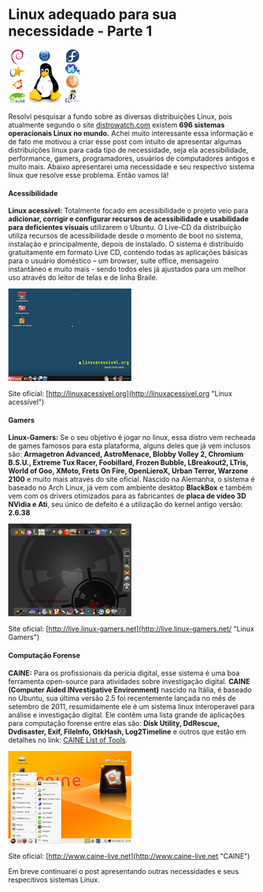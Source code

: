 # Linux adequado para sua necessidade - Parte 1

![Distribuições Linux](../images/distros-linux.jpg)

Resolvi pesquisar a fundo sobre as diversas distribuições Linux, pois atualmente segundo o site [distrowatch.com](http://distrowatch.com/ "DistroWatch") existem **696 sistemas operacionais Linux no mundo.** Achei muito interessante essa informação e de fato me motivou a criar esse post com intuito de apresentar algumas distribuições linux para cada tipo de necessidade, seja ela acessibilidade, performance, gamers, programadores, usuários de computadores antigos e muito mais. Abaixo apresentarei uma necessidade e seu respectivo sistema linux que resolve esse problema. Então vamos lá!

#### Acessibilidade

**Linux acessível:** Totalmente focado em acessibilidade o projeto veio para **adicionar, corrigir e configurar recursos de acessibilidade e usabilidade para deficientes visuais** utilizarem o Ubuntu. O Live-CD da distribuição utiliza recursos de acessibilidade desde o momento de boot no sistema, instalação e principalmente, depois de instalado. O sistema é distribuído gratuitamente em formato Live CD, contendo todas as aplicações básicas para o usuário doméstico – um browser, suite office, mensageiro instantâneo e muito mais - sendo todos eles já ajustados para um melhor uso através do leitor de telas e de linha Braile.

[![Linux Acessível](../images/distro-linuxacessivel-small.jpg)](../images/distro-linuxacessivel.jpg)

Site oficial: [http://linuxacessivel.org](http://linuxacessivel.org "Linux acessível")

#### Gamers

**Linux-Gamers:** Se o seu objetivo é jogar no linux, essa distro vem recheada de games famosos para esta plataforma, alguns deles que já vem inclusos são: **Armagetron Advanced, AstroMenace, Blobby Volley 2, Chromium B.S.U., Extreme Tux Racer, Foobillard, Frozen Bubble, LBreakout2, LTris, World of Goo, XMoto, Frets On Fire, OpenLieroX, Urban Terror, Warzone 2100** e muito mais através do site oficial. Nascido na Alemanha, o sistema é baseado no Arch Linux, já vem com ambiente desktop **BlackBox** e também vem com os drivers otimizados para as fabricantes de **placa de vídeo 3D NVidia e Ati**, seu único de defeito é a utilização do kernel antigo versão: **2.6.38**

[![Linux Gamers](../images/distro-linuxgamers-small.jpg)](../images/distro-linuxgamers.jpg)

Site oficial: [http://live.linux-gamers.net](http://live.linux-gamers.net/ "Linux Gamers")

#### Computação Forense

**CAINE:** Para os profissionais da perícia digital, esse sistema é uma boa ferramenta open-source para atividades sobre investigação digital. **CAINE (Computer Aided INvestigative Environment)** nascido na Itália, é baseado no Ubuntu, sua última versão 2.5 foi recentemente lançada no mês de setembro de 2011, resumidamente ele é um sistema linux interoperavel para análise e investigação digital. Ele contêm uma lista grande de aplicações para computação forense entre elas são: **Disk Utility, DdRescue, Dvdisaster, Exif, FileInfo, GtkHash, Log2Timeline** e outros que estão em detalhes no link: [CAINE List of Tools](http://www.caine-live.net/page11/page11.html "CAINE List of Tools").

[![CAINE](../images/distro-caine-small.jpg)](../images/distro-caine.jpg)

Site oficial: [http://www.caine-live.net](http://www.caine-live.net "CAINE")

Em breve continuarei o post apresentando outras necessidades e seus respecitivos sistemas Linux.